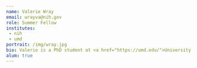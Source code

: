 ```yaml
---
name: Valerie Wray
email: wrayva@nih.gov
role: Summer Fellow
institutes:
 - nih
 - umd
portrait: /img/wray.jpg
bio: Valerie is a PhD student at <a href="https://umd.edu/">University of Maryland</a>, supervised by <a href="https://ekmolloy.github.io/index.html">Erin Molloy</a>. Valerie received a Bachelor’s degree with a double major in Computer Science and Mathematics from <a href="https://www.truman.edu/">Truman State University</a>. Before starting her PhD, Valerie worked as a software engineer at <a href="https://www.oracle.com/health/">Oracle Health</a>, formerly Cerner Corporation.
alum: true
---
```

